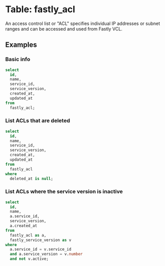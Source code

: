 # Table: fastly_acl

An access control list or "ACL" specifies individual IP addresses or subnet ranges and can be accessed and used from Fastly VCL.

## Examples

### Basic info

```sql
select
  id,
  name,
  service_id,
  service_version,
  created_at,
  updated_at
from
  fastly_acl;
```

### List ACLs that are deleted

```sql
select
  id,
  name,
  service_id,
  service_version,
  created_at,
  updated_at
from
  fastly_acl
where
  deleted_at is null;
```

### List ACLs where the service version is inactive

```sql
select
  id,
  name,
  a.service_id,
  service_version,
  a.created_at
from
  fastly_acl as a,
  fastly_service_version as v
where
  a.service_id = v.service_id
  and a.service_version = v.number
  and not v.active;
```
